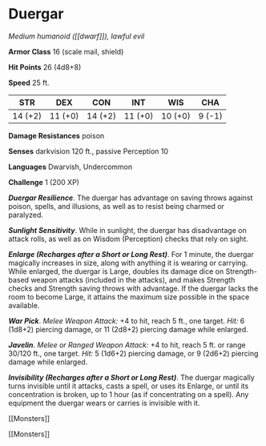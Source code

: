 # Duergar

*Medium humanoid ([[dwarf]]), lawful evil*

**Armor Class** 16 (scale mail, shield)

**Hit Points** 26 (4d8+8)

**Speed** 25 ft.

| STR     | DEX     | CON     | INT     | WIS     | CHA    |
|---------|---------|---------|---------|---------|--------|
| 14 (+2) | 11 (+0) | 14 (+2) | 11 (+0) | 10 (+0) | 9 (-1) |

**Damage Resistances** poison

**Senses** darkvision 120 ft., passive Perception 10

**Languages** Dwarvish, Undercommon

**Challenge** 1 (200 XP)

***Duergar Resilience***. The duergar has advantage on saving throws against poison, spells, and illusions, as well as to resist being charmed or paralyzed.

***Sunlight Sensitivity***. While in sunlight, the duergar has disadvantage on attack rolls, as well as on Wisdom (Perception) checks that rely on sight.


***Enlarge (Recharges after a Short or Long Rest)***. For 1 minute, the duergar magically increases in size, along with anything it is wearing or carrying. While enlarged, the duergar is Large, doubles its damage dice on Strength-based weapon attacks (included in the attacks), and makes Strength checks and Strength saving throws with advantage. If the duergar lacks the room to become Large, it attains the maximum size possible in the space available.

***War Pick***. *Melee Weapon Attack:* +4 to hit, reach 5 ft., one target. *Hit:* 6 (1d8+2) piercing damage, or 11 (2d8+2) piercing damage while enlarged.

***Javelin***. *Melee or Ranged Weapon Attack:* +4 to hit, reach 5 ft. or range 30/120 ft., one target. *Hit:* 5 (1d6+2) piercing damage, or 9 (2d6+2) piercing damage while enlarged.

***Invisibility (Recharges after a Short or Long Rest)***. The duergar magically turns invisible until it attacks, casts a spell, or uses its Enlarge, or until its concentration is broken, up to 1 hour (as if concentrating on a spell). Any equipment the duergar wears or carries is invisible with it.



[[Monsters]]

[[Monsters]]